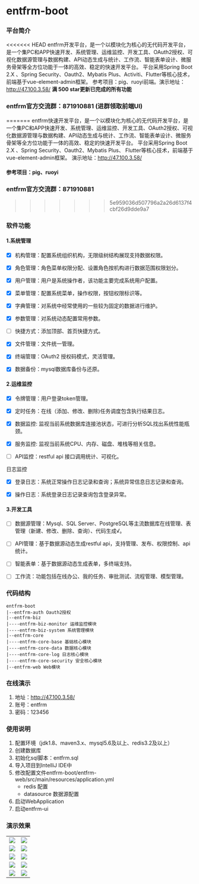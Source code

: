 # entfrm-boot

### 平台简介    
<<<<<<< HEAD
entfrm开发平台，是一个以模块化为核心的无代码开发平台，是一个集PC和APP快速开发、系统管理、运维监控、开发工具、OAuth2授权、可视化数据源管理与数据构建、API动态生成与统计、工作流、智能表单设计、微服务骨架等全方位功能于一体的高效、稳定的快速开发平台。
平台采用Spring Boot 2.X 、Spring Security、Oauth2、Mybatis Plus、Activiti、Flutter等核心技术，前端基于vue-element-admin框架。 参考项目：pig、ruoyi前端。演示地址：http://47.100.3.58/  **满 500 star更新已完成的所有功能**
###  entfrm官方交流群：871910881 (进群领取前端UI)
=======
entfrm快速开发平台，是一个以模块化为核心的无代码开发平台，是一个集PC和APP快速开发、系统管理、运维监控、开发工具、OAuth2授权、可视化数据源管理与数据构建、API动态生成与统计、工作流、智能表单设计、微服务骨架等全方位功能于一体的高效、稳定的快速开发平台。
平台采用Spring Boot 2.X 、Spring Security、Oauth2、Mybatis Plus、 Flutter等核心技术，前端基于vue-element-admin框架。 演示地址：http://47.100.3.58/
#### 参考项目：pig、ruoyi
###  entfrm官方交流群：871910881
>>>>>>> 5e959036d507796a2a26d6137f4cbf26d9dde9a7
### 软件功能
#### 1.系统管理
 - [x] 机构管理：配置系统组织机构，无限级树结构展现支持数据权限。

 - [x] 角色管理：角色菜单权限分配、设置角色按机构进行数据范围权限划分。

 - [x] 用户管理：用户是系统操作者，该功能主要完成系统用户配置。

 - [x] 菜单管理：配置系统菜单，操作权限，按钮权限标识等。

 - [x] 字典管理：对系统中经常使用的一些较为固定的数据进行维护。

 - [x] 参数管理：对系统动态配置常用参数。

 - [ ] 快捷方式：添加顶部、首页快捷方式。

 - [x] 文件管理：文件统一管理。

 - [x] 终端管理：OAuth2 授权码模式，灵活管理。

 - [x] 数据备份：mysql数据库备份与还原。

#### 2.运维监控
 - [x] 令牌管理：用户登录token管理。

 - [x] 定时任务：在线（添加、修改、删除)任务调度包含执行结果日志。

 - [x] 数据监控: 监视当前系统数据库连接池状态，可进行分析SQL找出系统性能瓶颈。

 - [x] 服务监控: 监视当前系统CPU、内存、磁盘、堆栈等相关信息。

 - [ ] API监控：restful api 接口调用统计、可视化。

  日志监控

 - [x] 登录日志：系统正常操作日志记录和查询；系统异常信息日志记录和查询。

 - [x] 操作日志：系统登录日志记录查询包含登录异常。
#### 3.开发工具
 - [ ] 数据源管理：Mysql、SQL Server、PostgreSQL等主流数据库在线管理、表管理（新建、修改、删除、查询）、代码生成√。

 - [ ] API管理：基于数据源动态生成restful api，支持管理、发布、权限控制、api统计。

 - [ ] 智能表单：基于数据源动态生成表单，多终端支持。

 - [ ] 工作流：功能包括在线办公、我的任务、审批测试、流程管理、模型管理。
### 代码结构
~~~
entfrm-boot
|--entfrm-auth Oauth2授权
|--entfrm-biz 
|----entfrm-biz-monitor 运维监控模块
|----entfrm-biz-system 系统管理模块
|--entfrm-core 
|----entfrm-core-base 基础核心模块
|----entfrm-core-data 数据核心模块
|----entfrm-core-log 日志核心模块
|----entfrm-core-security 安全核心模块
|--entfrm-web Web模块
~~~
### 在线演示

1. 地址：<http://47.100.3.58/>
2. 账号：entfrm
3. 密码：123456

### 使用说明

1. 配置环境（jdk1.8、maven3.x、mysql5.6及以上、redis3.2及以上）
2. 创建数据库
3. 初始化sql脚本：entfrm.sql
4. 导入项目到IntelliJ IDE中
5. 修改配置文件entfrm-boot/entfrm-web/src/main/resources/application.yml
    * redis 配置
    * datasource 数据源配置
6. 启动WebApplication
7. 启动entfrm-ui

### 演示效果
<table>
    <tr>
        <td><img src="https://images.gitee.com/uploads/images/2020/0406/210829_fcd03ca7_5254955.png"/></td>
        <td><img src="http://47.100.3.58/static/img/home.png"/></td>
    </tr>
    <tr>
        <td><img src="https://images.gitee.com/uploads/images/2020/0406/210829_38b2fa1c_5254955.png"/></td>
        <td><img src="https://images.gitee.com/uploads/images/2020/0406/210829_79f734d4_5254955.png"/></td>
    </tr>
    <tr>
        <td><img src="https://images.gitee.com/uploads/images/2020/0406/210829_7b9a44f6_5254955.png"/></td>
        <td><img src="http://47.100.3.58/static/img/menu.png"/></td>
    </tr>
	<tr>
        <td><img src="https://images.gitee.com/uploads/images/2020/0406/210830_698bde7b_5254955.png"/></td>
        <td><img src="https://images.gitee.com/uploads/images/2020/0406/210830_5cb7cf24_5254955.png"/></td>
    </tr>	 
    <tr>
        <td><img src="http://47.100.3.58/static/img/loginLog.png"/></td>
        <td><img src="http://47.100.3.58/static/img/operLog.png"/></td>
    </tr>
</table>

